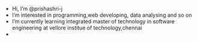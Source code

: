 -  Hi, I’m @prishashri-j
-  I’m interested in programming,web developing, data analysing and so on
-  I’m currently learning integrated master of technology in software engineering at vellore institue of technology,chennai
- 

<!---
prishashri-j/prishashri-j is a ✨ special ✨ repository because its `README.md` (this file) appears on your GitHub profile.
You can click the Preview link to take a look at your changes.
--->
